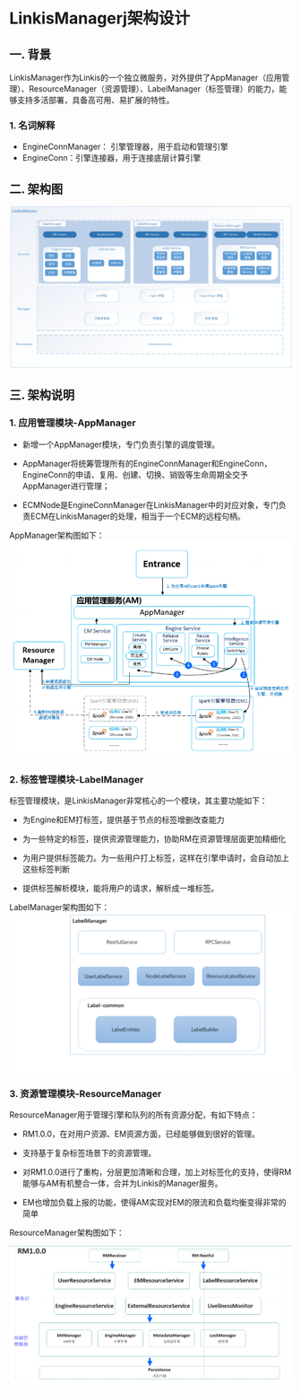 LinkisManagerj架构设计
====================

## 一. 背景
LinkisManager作为Linkis的一个独立微服务，对外提供了AppManager（应用管理）、ResourceManager（资源管理）、LabelManager（标签管理）的能力，能够支持多活部署，具备高可用、易扩展的特性。

### 1. 名词解释

- EngineConnManager： 引擎管理器，用于启动和管理引擎
- EngineConn：引擎连接器，用于连接底层计算引擎

## 二. 架构图

![01](../../../Images/Architecture/LinkisManager/LinkisManager-01.png)

## 三. 架构说明

### 1. 应用管理模块-AppManager

-   新增一个AppManager模块，专门负责引擎的调度管理。

-   AppManager将统筹管理所有的EngineConnManager和EngineConn，EngineConn的申请、复用、创建、切换、销毁等生命周期全交予AppManager进行管理；

-   ECMNode是EngineConnManager在LinkisManager中的对应对象，专门负责ECM在LinkisManager的处理，相当于一个ECM的远程句柄。

AppManager架构图如下：
![](../../../Images/Architecture/LinkisManager/AppManager-01.png)

  
### 2. 标签管理模块-LabelManager

标签管理模块，是LinkisManager非常核心的一个模块，其主要功能如下：

-   为Engine和EM打标签，提供基于节点的标签增删改查能力

-   为一些特定的标签，提供资源管理能力，协助RM在资源管理层面更加精细化

-   为用户提供标签能力。为一些用户打上标签，这样在引擎申请时，会自动加上这些标签判断

-   提供标签解析模块，能将用户的请求，解析成一堆标签。

LabelManager架构图如下：
![](../../../Images/Architecture/LinkisManager/LabelManager-01.png)



### 3. 资源管理模块-ResourceManager

ResourceManager用于管理引擎和队列的所有资源分配，有如下特点：

-   RM1.0.0，在对用户资源、EM资源方面，已经能够做到很好的管理。

-   支持基于复杂标签场景下的资源管理。

-   对RM1.0.0进行了重构，分层更加清晰和合理，加上对标签化的支持，使得RM能够与AM有机整合一体，合并为Linkis的Manager服务。

-   EM也增加负载上报的功能，使得AM实现对EM的限流和负载均衡变得非常的简单

ResourceManager架构图如下：

![](../../../Images/Architecture/LinkisManager/ResourceManager-01.png)
